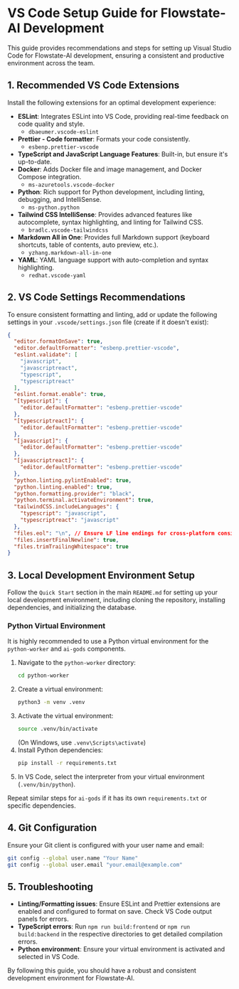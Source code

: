 # VS Code Setup Guide for Flowstate-AI Development

This guide provides recommendations and steps for setting up Visual Studio Code for Flowstate-AI development, ensuring a consistent and productive environment across the team.

## 1. Recommended VS Code Extensions

Install the following extensions for an optimal development experience:

- **ESLint**: Integrates ESLint into VS Code, providing real-time feedback on code quality and style.
  - `dbaeumer.vscode-eslint`
- **Prettier - Code formatter**: Formats your code consistently.
  - `esbenp.prettier-vscode`
- **TypeScript and JavaScript Language Features**: Built-in, but ensure it's up-to-date.
- **Docker**: Adds Docker file and image management, and Docker Compose integration.
  - `ms-azuretools.vscode-docker`
- **Python**: Rich support for Python development, including linting, debugging, and IntelliSense.
  - `ms-python.python`
- **Tailwind CSS IntelliSense**: Provides advanced features like autocomplete, syntax highlighting, and linting for Tailwind CSS.
  - `bradlc.vscode-tailwindcss`
- **Markdown All in One**: Provides full Markdown support (keyboard shortcuts, table of contents, auto preview, etc.).
  - `yzhang.markdown-all-in-one`
- **YAML**: YAML language support with auto-completion and syntax highlighting.
  - `redhat.vscode-yaml`

## 2. VS Code Settings Recommendations

To ensure consistent formatting and linting, add or update the following settings in your `.vscode/settings.json` file (create if it doesn't exist):

```json
{
  "editor.formatOnSave": true,
  "editor.defaultFormatter": "esbenp.prettier-vscode",
  "eslint.validate": [
    "javascript",
    "javascriptreact",
    "typescript",
    "typescriptreact"
  ],
  "eslint.format.enable": true,
  "[typescript]": {
    "editor.defaultFormatter": "esbenp.prettier-vscode"
  },
  "[typescriptreact]": {
    "editor.defaultFormatter": "esbenp.prettier-vscode"
  },
  "[javascript]": {
    "editor.defaultFormatter": "esbenp.prettier-vscode"
  },
  "[javascriptreact]": {
    "editor.defaultFormatter": "esbenp.prettier-vscode"
  },
  "python.linting.pylintEnabled": true,
  "python.linting.enabled": true,
  "python.formatting.provider": "black",
  "python.terminal.activateEnvironment": true,
  "tailwindCSS.includeLanguages": {
    "typescript": "javascript",
    "typescriptreact": "javascript"
  },
  "files.eol": "\n", // Ensure LF line endings for cross-platform consistency
  "files.insertFinalNewline": true,
  "files.trimTrailingWhitespace": true
}
```

## 3. Local Development Environment Setup

Follow the `Quick Start` section in the main `README.md` for setting up your local development environment, including cloning the repository, installing dependencies, and initializing the database.

### Python Virtual Environment

It is highly recommended to use a Python virtual environment for the `python-worker` and `ai-gods` components.

1.  Navigate to the `python-worker` directory:
    ```bash
    cd python-worker
    ```
2.  Create a virtual environment:
    ```bash
    python3 -m venv .venv
    ```
3.  Activate the virtual environment:
    ```bash
    source .venv/bin/activate
    ```
    (On Windows, use `.venv\Scripts\activate`)
4.  Install Python dependencies:
    ```bash
    pip install -r requirements.txt
    ```
5.  In VS Code, select the interpreter from your virtual environment (`.venv/bin/python`).

Repeat similar steps for `ai-gods` if it has its own `requirements.txt` or specific dependencies.

## 4. Git Configuration

Ensure your Git client is configured with your user name and email:

```bash
git config --global user.name "Your Name"
git config --global user.email "your.email@example.com"
```

## 5. Troubleshooting

- **Linting/Formatting issues**: Ensure ESLint and Prettier extensions are enabled and configured to format on save. Check VS Code output panels for errors.
- **TypeScript errors**: Run `npm run build:frontend` or `npm run build:backend` in the respective directories to get detailed compilation errors.
- **Python environment**: Ensure your virtual environment is activated and selected in VS Code.

By following this guide, you should have a robust and consistent development environment for Flowstate-AI.
